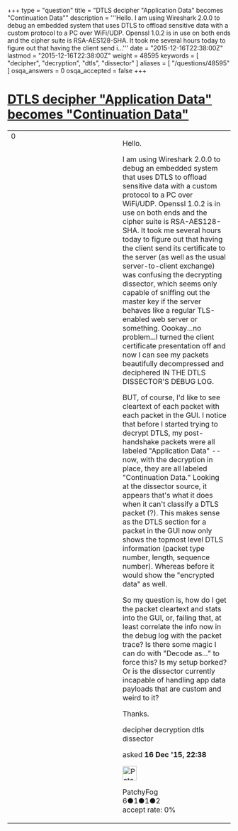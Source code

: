 +++
type = "question"
title = "DTLS decipher &quot;Application Data&quot; becomes &quot;Continuation Data&quot;"
description = '''Hello. I am using Wireshark 2.0.0 to debug an embedded system that uses DTLS to offload sensitive data with a custom protocol to a PC over WiFi/UDP. Openssl 1.0.2 is in use on both ends and the cipher suite is RSA-AES128-SHA. It took me several hours today to figure out that having the client send i...'''
date = "2015-12-16T22:38:00Z"
lastmod = "2015-12-16T22:38:00Z"
weight = 48595
keywords = [ "decipher", "decryption", "dtls", "dissector" ]
aliases = [ "/questions/48595" ]
osqa_answers = 0
osqa_accepted = false
+++

<div class="headNormal">

# [DTLS decipher "Application Data" becomes "Continuation Data"](/questions/48595/dtls-decipher-application-data-becomes-continuation-data)

</div>

<div id="main-body">

<div id="askform">

<table id="question-table" style="width:100%;"><colgroup><col style="width: 50%" /><col style="width: 50%" /></colgroup><tbody><tr class="odd"><td style="width: 30px; vertical-align: top"><div class="vote-buttons"><span id="post-48595-upvote" class="ajax-command post-vote up" rel="nofollow" title="I like this post (click again to cancel)"> </span><div id="post-48595-score" class="post-score" title="current number of votes">0</div><span id="post-48595-downvote" class="ajax-command post-vote down" rel="nofollow" title="I dont like this post (click again to cancel)"> </span> <span id="favorite-mark" class="ajax-command favorite-mark" rel="nofollow" title="mark/unmark this question as favorite (click again to cancel)"> </span><div id="favorite-count" class="favorite-count"></div></div></td><td><div id="item-right"><div class="question-body"><p>Hello.</p><p>I am using Wireshark 2.0.0 to debug an embedded system that uses DTLS to offload sensitive data with a custom protocol to a PC over WiFi/UDP. Openssl 1.0.2 is in use on both ends and the cipher suite is RSA-AES128-SHA. It took me several hours today to figure out that having the client send its certificate to the server (as well as the usual server-to-client exchange) was confusing the decrypting dissector, which seems only capable of sniffing out the master key if the server behaves like a regular TLS-enabled web server or something. Oookay...no problem...I turned the client certificate presentation off and now I can see my packets beautifully decompressed and deciphered IN THE DTLS DISSECTOR'S DEBUG LOG.</p><p>BUT, of course, I'd like to see cleartext of each packet with each packet in the GUI. I notice that before I started trying to decrypt DTLS, my post-handshake packets were all labeled "Application Data" -- now, with the decryption in place, they are all labeled "Continuation Data." Looking at the dissector source, it appears that's what it does when it can't classify a DTLS packet (?). This makes sense as the DTLS section for a packet in the GUI now only shows the topmost level DTLS information (packet type number, length, sequence number). Whereas before it would show the "encrypted data" as well.</p><p>So my question is, how do I get the packet cleartext and stats into the GUI, or, failing that, at least correlate the info now in the debug log with the packet trace? Is there some magic I can do with "Decode as..." to force this? Is my setup borked? Or is the dissector currently incapable of handling app data payloads that are custom and weird to it?</p><p>Thanks.</p></div><div id="question-tags" class="tags-container tags"><span class="post-tag tag-link-decipher" rel="tag" title="see questions tagged &#39;decipher&#39;">decipher</span> <span class="post-tag tag-link-decryption" rel="tag" title="see questions tagged &#39;decryption&#39;">decryption</span> <span class="post-tag tag-link-dtls" rel="tag" title="see questions tagged &#39;dtls&#39;">dtls</span> <span class="post-tag tag-link-dissector" rel="tag" title="see questions tagged &#39;dissector&#39;">dissector</span></div><div id="question-controls" class="post-controls"></div><div class="post-update-info-container"><div class="post-update-info post-update-info-user"><p>asked <strong>16 Dec '15, 22:38</strong></p><img src="https://secure.gravatar.com/avatar/eb081795da62cb45ca6f82b37fbd5ddc?s=32&amp;d=identicon&amp;r=g" class="gravatar" width="32" height="32" alt="PatchyFog&#39;s gravatar image" /><p><span>PatchyFog</span><br />
<span class="score" title="6 reputation points">6</span><span title="1 badges"><span class="badge1">●</span><span class="badgecount">1</span></span><span title="1 badges"><span class="silver">●</span><span class="badgecount">1</span></span><span title="2 badges"><span class="bronze">●</span><span class="badgecount">2</span></span><br />
<span class="accept_rate" title="Rate of the user&#39;s accepted answers">accept rate:</span> <span title="PatchyFog has no accepted answers">0%</span></p></div></div><div id="comments-container-48595" class="comments-container"></div><div id="comment-tools-48595" class="comment-tools"></div><div class="clear"></div><div id="comment-48595-form-container" class="comment-form-container"></div><div class="clear"></div></div></td></tr></tbody></table>

</div>

</div>

